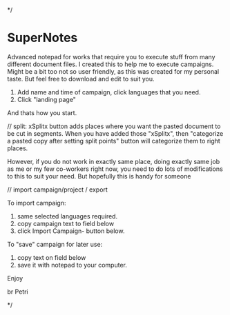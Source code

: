*/
# SuperNotes
Advanced notepad for works that require you to execute stuff from many different document files. I created this to help me to execute campaigns. Might be a bit too not so user friendly, as this was created for my personal taste. 
But feel free to download and edit to suit you.

1. Add name and time of campaign, click languages that you need.
2. Click "landing page"

And thats how you start.

// split:
xSplitx button adds places where you want the pasted document to be cut in segments. When you have added those "xSplitx", then "categorize a pasted
copy after setting split points" button will categorize them to right places.

However, if you do not work in exactly same place, doing exactly same job as me or my few co-workers right now, you need to do lots of
modifications to this to suit your need. But hopefully this is handy for someone

// import campaign/project  / export

To import campaign: 
1. same selected languages required.
2. copy campaign text to field below 
3. click Import Campaign- button below. 

To "save" campaign for later use: 
1. copy text on field below 
2. save it with notepad to your computer. 

Enjoy

br
Petri

*/
